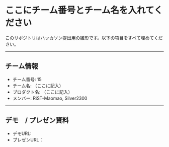 # ここにチーム番号とチーム名を入れてください

このリポジトリはハッカソン提出用の雛形です。以下の項目をすべて埋めてください。

---

## チーム情報
- チーム番号: 15
- チーム名: （ここに記入）
- プロダクト名: （ここに記入）
- メンバー: RiST-Maomao, Silver2300

---

## デモ　/ プレゼン資料
- デモURL: 
- プレゼンURL：
